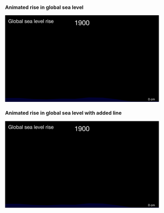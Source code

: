 ### Animated rise in global sea level
[![Global sea level rise](SEA-LEVEL-RISE/SLANIM-loop.gif)](SEA-LEVEL-RISE/SLANIM-loop.gif)

### Animated rise in global sea level with added line
[![Global sea level rise with line](SEA-LEVEL-RISE/SLANIM-withline-loop.gif)](SEA-LEVEL-RISE/SLANIM-withline-loop.gif)
